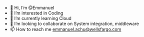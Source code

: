 - 👋 Hi, I’m @Emmanuel
- 👀 I’m interested in Coding
- 🌱 I’m currently learning Cloud
- 💞️ I’m looking to collaborate on System integration, middleware
- 📫 How to reach me emmanuel.achu@wellsfargo.com

<!---
Akufor/Akufor is a ✨ special ✨ repository because its `README.md` (this file) appears on your GitHub profile.
You can click the Preview link to take a look at your changes.
--->
